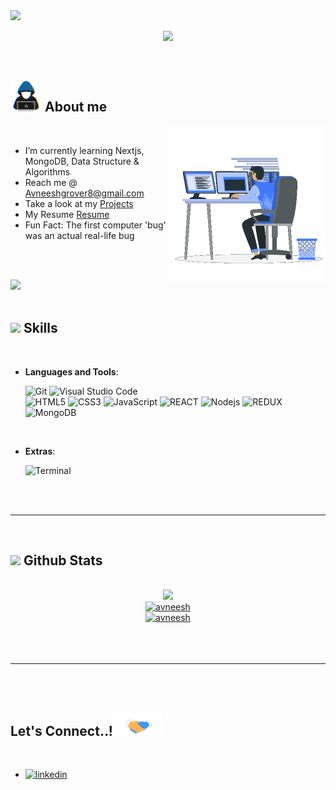 <img src="https://capsule-render.vercel.app/api?type=waving&height=180&text=Welcome%EF%B8%8F&fontSize=40&fontAlign=65&fontColor=ffffff&animation=twinkling" />
<img src="https://camo.githubusercontent.com/50eaa922832bb306d425bb556ab7180255778bc478f346be5428fb01e58ad20e/68747470733a2f2f76697369746f722d62616467652e676c697463682e6d652f62616467653f706167655f69643d4173686f6b50726a61706174692e4173686f6b50726a6170617469" alt="" data-canonical-src="https://visitor-badge.glitch.me/badge?page_id=avneesh002" style="max-width: 100%;">
<p align="center">
  <img src="https://readme-typing-svg.herokuapp.com/?font=Time+New+Roman&color=cyan&size=25&center=true&vCenter=true&width=600&height=100&lines=Heeeey,%20%20i%20am%20Avneesh+Grover...%E2%9C%8C%EF%B8%8F">
</p>


<br>



	
## <picture><img src = "https://github.com/0xAbdulKhalid/0xAbdulKhalid/raw/main/assets/mdImages/about_me.gif" width = 50px></picture> **About me**

<picture> <img align="right" src="https://github.com/0xAbdulKhalid/0xAbdulKhalid/raw/main/assets/mdImages/Right_Side.gif" width = 250px></picture>

<br>
   
   

- I’m currently learning Nextjs, MongoDB, Data Structure & Algorithms
- Reach me @  <a>Avneeshgrover8@gmail.com</a>
- Take a look at my <a href="https://Avneesh002.github.io">Projects</a>
- My Resume <a href="https://drive.google.com/file/d/14pcxWHnyCzvE0d_JJWfoAT5v6hl9lglu/view?usp=share_link">Resume</a>
- Fun Fact: The first computer 'bug' was an actual real-life bug

<br><br>

<img src="https://user-images.githubusercontent.com/73097560/115834477-dbab4500-a447-11eb-908a-139a6edaec5c.gif"><br><br>

## <img src="https://media2.giphy.com/media/QssGEmpkyEOhBCb7e1/giphy.gif?cid=ecf05e47a0n3gi1bfqntqmob8g9aid1oyj2wr3ds3mg700bl&rid=giphy.gif" width ="25"><b> Skills</b>
<br>

<p align="center">
  
- **Languages and Tools**:

    ![Git](https://img.shields.io/badge/git-%23F05033.svg?style=for-the-badge&logo=git&logoColor=white)
    ![Visual Studio Code](https://img.shields.io/badge/Visual%20Studio%20Code-0078d7.svg?style=for-the-badge&logo=visual-studio-code&logoColor=white)  
   ![HTML5](https://img.shields.io/badge/HTML5%20-%23E34F26.svg?style=for-the-badge&logo=html5&logoColor=white)
   ![CSS3](https://img.shields.io/badge/CSS%20-%231572B6.svg?style=for-the-badge&logo=css3&logoColor=white)
   ![JavaScript](https://img.shields.io/badge/JavaScript%20-%23F7DF1E.svg?style=for-the-badge&logo=javascript&logoColor=black)
    ![REACT](https://img.shields.io/badge/REACT%20-%231572B6.svg?style=for-the-badge&logo=react&logoColor=white)
![Nodejs](https://camo.githubusercontent.com/cc96d7d28a6ca21ddbb1f2521d751d375230ed840271e6a4c8694cf87cc60c14/68747470733a2f2f696d672e736869656c64732e696f2f62616467652f6e6f64652e6a732532302d2532333433383533442e7376673f267374796c653d666f722d7468652d6261646765266c6f676f3d6e6f64652e6a73266c6f676f436f6c6f723d7768697465)
  ![REDUX](https://img.shields.io/badge/REDUX%20-%231572B6.svg?style=for-the-badge&logo=redux&logoColor=white)
  ![MongoDB](https://camo.githubusercontent.com/b38bbb1cba49a754ade66ca1ca45541ed07ab31a3b01166157f513b44fb35f70/68747470733a2f2f696d672e736869656c64732e696f2f62616467652f4d6f6e676f44422d2532333465613934622e7376673f267374796c653d666f722d7468652d6261646765266c6f676f3d6d6f6e676f6462266c6f676f436f6c6f723d7768697465)
<br>

- **Extras**:

    ![Terminal](https://img.shields.io/badge/Terminal-%23054020?style=for-the-badge&logo=gnu-bash&logoColor=white)


</p>

<br>
<br>

-----

<br>


## <img src="https://media.giphy.com/media/iY8CRBdQXODJSCERIr/giphy.gif" width="35"><b> Github Stats </b>
<br>

<div align="center">

<a href="https://github.com/avneesh002/">
  <img src="https://github-readme-stats.vercel.app/api?username=avneesh002&show_icons=true&count_private=true&card_width=700"/>
  <br>  
<img src="https://github-readme-stats.vercel.app/api/top-langs/?username=avneesh002&lang_count=8&layout=compact&card_width=450"  alt="avneesh"/>
	<br>
<img src="https://streak-stats.demolab.com/?user=avneesh002&card_width=900px" alt="avneesh"/>

</a>
</div>

<br>
<br>
<br>

-----

<br>
<br>

## <b> Let's Connect..!</b><img src="https://github.com/0xAbdulKhalid/0xAbdulKhalid/raw/main/assets/mdImages/handshake.gif" width ="80">
<br>
<div align='left'>

<ul>

<li>
<a href="https://linkedin.com/in/avneesh002" target="_blank">
<img src="https://img.shields.io/badge/linkedin:  avneesh002-%2300acee.svg?color=405DE6&style=for-the-badge&logo=linkedin&logoColor=white" alt=linkedin style="margin-bottom: 5px;"/>
</a>
</li>
</ul>
</div>
<!-- 
<br>
<img src="https://user-images.githubusercontent.com/73097560/115834477-dbab4500-a447-11eb-908a-139a6edaec5c.gif">
<br>
<br>
<br>
<!--  -->
<!-- <div align='center'>

</div>
<br>
<br>
<br>
<br>

---

<br> -->
 -->
  
<!---
Avneesh002/Avneesh002 is a ✨ special ✨ repository because its `README.md` (this file) appears on your GitHub profile.
You can click the Preview link to take a look at your changes.
--->

